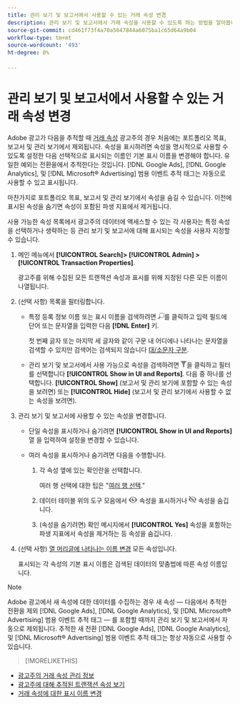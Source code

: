 ```yaml
---
title: 관리 보기 및 보고서에서 사용할 수 있는 거래 속성 변경
description: 관리 보기 및 보고서에서 거래 속성을 사용할 수 있도록 하는 방법을 알아봅니다.
source-git-commit: cd461f73f4a70a5647844a6075ba1c65d64a9b04
workflow-type: tm+mt
source-wordcount: '493'
ht-degree: 0%

---
```


# 관리 보기 및 보고서에서 사용할 수 있는 거래 속성 변경

Adobe 광고가 다음을 추적할 때 [거래 속성](/help/search-social-commerce/glossary.md#s-t) 광고주의 경우 처음에는 포트폴리오 목표, 보고서 및 관리 보기에서 제외됩니다. 속성을 표시하려면 속성을 명시적으로 사용할 수 있도록 설정한 다음 선택적으로 표시되는 이름인 기본 표시 이름을 변경해야 합니다. 유일한 예외는 전환을에서 추적한다는 것입니다. [!DNL Google Ads], [!DNL Google Analytics], 및 [!DNL Microsoft® Advertising] 범용 이벤트 추적 태그는 자동으로 사용할 수 있고 표시됩니다.

마찬가지로 포트폴리오 목표, 보고서 및 관리 보기에서 속성을 숨길 수 있습니다. 이전에 표시된 속성을 숨기면 속성이 포함된 파생 지표에서 제거됩니다.

사용 가능한 속성 목록에서 광고주의 데이터에 액세스할 수 있는 각 사용자는 특정 속성을 선택하거나 생략하는 등 관리 보기 및 보고서에 대해 표시되는 속성을 사용자 지정할 수 있습니다.

1. 메인 메뉴에서 **[!UICONTROL Search]> [!UICONTROL Admin] >[!UICONTROL Transaction Properties]**.

   광고주를 위해 수집된 모든 트랜잭션 속성과 표시를 위해 지정된 다른 모든 이름이 나열됩니다.

1. (선택 사항) 목록을 필터링합니다.

   * 특정 등록 정보 이름 또는 표시 이름을 검색하려면 ![검색](/help/search-social-commerce/assets/search.png "검색")를 클릭하고 입력 필드에 단어 또는 문자열을 입력한 다음 **[!DNL Enter]** 키.

      첫 번째 글자 또는 마지막 세 글자와 같이 구문 내 어디에나 나타나는 문자열을 검색할 수 있지만 검색어는 검색되지 않습니다 [대/소문자 구분](/help/search-social-commerce/glossary.md#c-d).

   * 관리 보기 및 보고서에서 사용 가능으로 속성을 검색하려면 ![필터](/help/search-social-commerce/assets/filter.png "필터")을 클릭하고 필터를 선택합니다 **[!UICONTROL Show in UI and Reports]**. 다음 중 하나를 선택합니다. **[!UICONTROL Show]** (보고서 및 관리 보기에 포함할 수 있는 속성을 보려면) 또는 **[!UICONTROL Hide]** (보고서 및 관리 보기에서 사용할 수 없는 속성을 보려면).

1. 관리 보기 및 보고서에 사용할 수 있는 속성을 변경합니다.

   * 단일 속성을 표시하거나 숨기려면 **[!UICONTROL Show in UI and Reports]** 열 을 입력하여 설정을 변경할 수 있습니다.

   * 여러 속성을 표시하거나 숨기려면 다음을 수행합니다.

      1. 각 속성 옆에 있는 확인란을 선택합니다.

         여러 행 선택에 대한 팁은 &quot;[여러 행 선택](/help/search-social-commerce/common-tasks/navigation-editing-selection/multiple-rows-select.md).&quot;

      1. 데이터 테이블 위의 도구 모음에서 ![표시](/help/search-social-commerce/assets/show.png "표시") 속성을 표시하거나 ![숨기기](/help/search-social-commerce/assets/hide.png "숨기기") 속성을 숨깁니다.

      1. (속성을 숨기려면) 확인 메시지에서 **[!UICONTROL Yes]** 속성을 포함하는 파생 지표에서 속성을 제거하는 등 속성을 숨깁니다.

1. (선택 사항) [열 머리글에 나타나는 이름 변경](transaction-property-edit-display-name.md) 모든 속성입니다.

   표시되는 각 속성의 기본 표시 이름은 검색된 데이터의 맞춤법에 따른 속성 이름입니다.

>[!NOTE]
>
>Adobe 광고에서 새 속성에 대한 데이터를 수집하는 경우 새 속성 — 다음에서 추적한 전환을 제외 [!DNL Google Ads], [!DNL Google Analytics], 및 [!DNL Microsoft® Advertising] 범용 이벤트 추적 태그 — 를 포함할 때까지 관리 보기 및 보고서에서 자동으로 제외됩니다. 추적한 새 전환 [!DNL Google Ads], [!DNL Google Analytics], 및 [!DNL Microsoft® Advertising] 범용 이벤트 추적 태그는 항상 자동으로 사용할 수 있습니다.

>[!MORELIKETHIS]
* [광고주의 거래 속성 관리 정보](transaction-property-about.md)
* [광고주에 대해 추적된 트랜잭션 속성 보기](transaction-property-view-tracked.md)
* [거래 속성에 대한 표시 이름 변경](transaction-property-edit-display-name.md)

